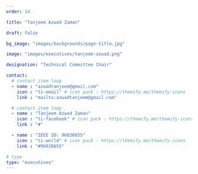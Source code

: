 ```yaml
---
order: 14

title: "Tanjeem Azwad Zaman"

draft: false

bg_image: "images/backgrounds/page-title.jpg"

image: "images/executives/tanjeem-azwad.png"

designation: "Technical Committee Chair"

contact:
  # contact item loop
  - name : "azwadtanjeem@gmail.com"
    icon : "ti-email" # icon pack : https://themify.me/themify-icons
    link : "mailto:azwadtanjeem@gmail.com"

  # contact item loop
  - name : "Tanjeem Azwad Zaman"
    icon : "ti-facebook" # icon pack : https://themify.me/themify-icons
    link : "#"

  - name : "IEEE ID: 96030655"
    icon : "ti-world" # icon pack : https://themify.me/themify-icons
    link : "#96030655"

# type
type: "executives"
---
```

